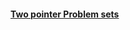 #### [Two pointer Problem sets](https://leetcode.com/discuss/study-guide/1688903/solved-all-two-pointers-problems-in-100-days)